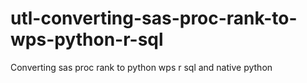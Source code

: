# utl-converting-sas-proc-rank-to-wps-python-r-sql
Converting sas proc rank to python wps r sql and native python
